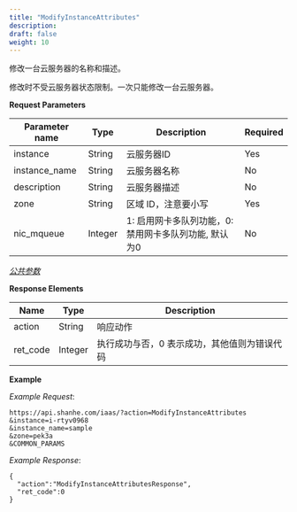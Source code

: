 ```yaml
---
title: "ModifyInstanceAttributes"
description: 
draft: false
weight: 10
---
```


修改一台云服务器的名称和描述。

修改时不受云服务器状态限制。一次只能修改一台云服务器。

**Request Parameters**

| Parameter name | Type | Description | Required |
| --- | --- | --- | --- |
| instance | String | 云服务器ID | Yes |
| instance_name | String | 云服务器名称 | No |
| description | String | 云服务器描述 | No |
| zone | String | 区域 ID，注意要小写 | Yes |
| nic_mqueue | Integer | 1: 启用网卡多队列功能，0: 禁用网卡多队列功能, 默认为0 | No |

[_公共参数_](../../../parameters/)

**Response Elements**

| Name | Type | Description |
| --- | --- | --- |
| action | String | 响应动作 |
| ret_code | Integer | 执行成功与否，0 表示成功，其他值则为错误代码 |

**Example**

_Example Request_:

```
https://api.shanhe.com/iaas/?action=ModifyInstanceAttributes
&instance=i-rtyv0968
&instance_name=sample
&zone=pek3a
&COMMON_PARAMS
```

_Example Response_:

```
{
  "action":"ModifyInstanceAttributesResponse",
  "ret_code":0
}
```
